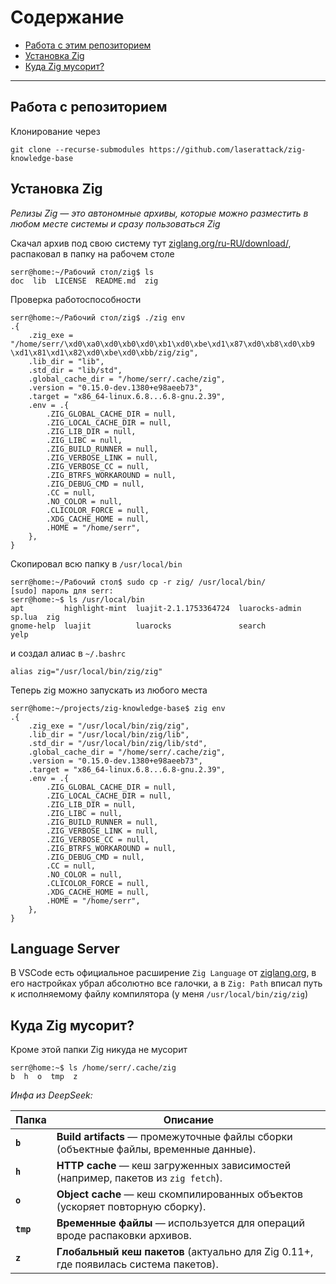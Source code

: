 # Содержание
- [Работа с этим репозиторием](#работа-с-репозиторием) 
- [Установка Zig](#установка-Zig)
- [Куда Zig мусорит?](#куда-zig-мусорит)

--- 
## Работа с репозиторием

Клонирование через 

```
git clone --recurse-submodules https://github.com/laserattack/zig-knowledge-base
```

## Установка Zig

*Релизы Zig — это автономные архивы, которые можно разместить в любом месте системы и сразу пользоваться Zig*

Скачал архив под свою систему тут [ziglang.org/ru-RU/download/](https://ziglang.org/ru-RU/download/), распаковал в папку на рабочем столе

```
serr@home:~/Рабочий стол/zig$ ls
doc  lib  LICENSE  README.md  zig
```

Проверка работоспособности

```
serr@home:~/Рабочий стол/zig$ ./zig env
.{
    .zig_exe = "/home/serr/\xd0\xa0\xd0\xb0\xd0\xb1\xd0\xbe\xd1\x87\xd0\xb8\xd0\xb9 \xd1\x81\xd1\x82\xd0\xbe\xd0\xbb/zig/zig",
    .lib_dir = "lib",
    .std_dir = "lib/std",
    .global_cache_dir = "/home/serr/.cache/zig",
    .version = "0.15.0-dev.1380+e98aeeb73",
    .target = "x86_64-linux.6.8...6.8-gnu.2.39",
    .env = .{
        .ZIG_GLOBAL_CACHE_DIR = null,
        .ZIG_LOCAL_CACHE_DIR = null,
        .ZIG_LIB_DIR = null,
        .ZIG_LIBC = null,
        .ZIG_BUILD_RUNNER = null,
        .ZIG_VERBOSE_LINK = null,
        .ZIG_VERBOSE_CC = null,
        .ZIG_BTRFS_WORKAROUND = null,
        .ZIG_DEBUG_CMD = null,
        .CC = null,
        .NO_COLOR = null,
        .CLICOLOR_FORCE = null,
        .XDG_CACHE_HOME = null,
        .HOME = "/home/serr",
    },
}
```

Скопировал всю папку в `/usr/local/bin`

```
serr@home:~/Рабочий стол$ sudo cp -r zig/ /usr/local/bin/
[sudo] пароль для serr:         
serr@home:~$ ls /usr/local/bin
apt         highlight-mint  luajit-2.1.1753364724  luarocks-admin  sp.lua  zig
gnome-help  luajit          luarocks               search          yelp
```

и создал алиас в `~/.bashrc`

```
alias zig="/usr/local/bin/zig/zig"
```

Теперь zig можно запускать из любого места

```
serr@home:~/projects/zig-knowledge-base$ zig env
.{
    .zig_exe = "/usr/local/bin/zig/zig",
    .lib_dir = "/usr/local/bin/zig/lib",
    .std_dir = "/usr/local/bin/zig/lib/std",
    .global_cache_dir = "/home/serr/.cache/zig",
    .version = "0.15.0-dev.1380+e98aeeb73",
    .target = "x86_64-linux.6.8...6.8-gnu.2.39",
    .env = .{
        .ZIG_GLOBAL_CACHE_DIR = null,
        .ZIG_LOCAL_CACHE_DIR = null,
        .ZIG_LIB_DIR = null,
        .ZIG_LIBC = null,
        .ZIG_BUILD_RUNNER = null,
        .ZIG_VERBOSE_LINK = null,
        .ZIG_VERBOSE_CC = null,
        .ZIG_BTRFS_WORKAROUND = null,
        .ZIG_DEBUG_CMD = null,
        .CC = null,
        .NO_COLOR = null,
        .CLICOLOR_FORCE = null,
        .XDG_CACHE_HOME = null,
        .HOME = "/home/serr",
    },
}
```

## Language Server

В VSCode есть официальное расширение `Zig Language` от [ziglang.org](https://ziglang.org), в его настройках убрал абсолютно все галочки, а в `Zig: Path` вписал путь к исполняемому файлу компилятора (у меня `/usr/local/bin/zig/zig`)

## Куда Zig мусорит?

Кроме этой папки Zig никуда не мусорит

```
serr@home:~$ ls /home/serr/.cache/zig
b  h  o  tmp  z
```

*Инфа из DeepSeek:*

| Папка     | Описание                                                                              |
| --------- | ------------------------------------------------------------------------------------- |
| **`b`**   | **Build artifacts** — промежуточные файлы сборки (объектные файлы, временные данные). |
| **`h`**   | **HTTP cache** — кеш загруженных зависимостей (например, пакетов из `zig fetch`).     |
| **`o`**   | **Object cache** — кеш скомпилированных объектов (ускоряет повторную сборку).         |
| **`tmp`** | **Временные файлы** — используется для операций вроде распаковки архивов.             |
| **`z`**   | **Глобальный кеш пакетов** (актуально для Zig 0.11+, где появилась система пакетов).  |